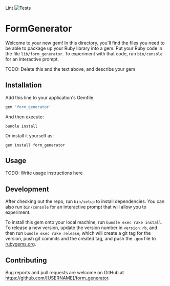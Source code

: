 Lint ![Tests](https://github.com/Jeurei/rails-project-63/actions/workflows/lint.yml/badge.svg)

# FormGenerator

Welcome to your new gem! In this directory, you'll find the files you need to be able to package up your Ruby library into a gem. Put your Ruby code in the file `lib/form_generator`. To experiment with that code, run `bin/console` for an interactive prompt.

TODO: Delete this and the text above, and describe your gem

## Installation

Add this line to your application's Gemfile:

```ruby
gem 'form_generator'
```

And then execute:

    bundle install

Or install it yourself as:

    gem install form_generator

## Usage

TODO: Write usage instructions here

## Development

After checking out the repo, run `bin/setup` to install dependencies. You can also run `bin/console` for an interactive prompt that will allow you to experiment.

To install this gem onto your local machine, run `bundle exec rake install`. To release a new version, update the version number in `version.rb`, and then run `bundle exec rake release`, which will create a git tag for the version, push git commits and the created tag, and push the `.gem` file to [rubygems.org](https://rubygems.org).

## Contributing

Bug reports and pull requests are welcome on GitHub at <https://github.com/[USERNAME]/form_generator>.
